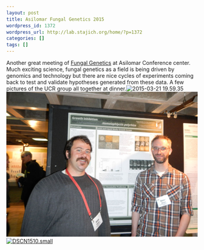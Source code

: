```yaml
---
layout: post
title: Asilomar Fungal Genetics 2015
wordpress_id: 1372
wordpress_url: http://lab.stajich.org/home/?p=1372
categories: []
tags: []
---
```

Another great meeting of [Fungal Genetics](http://www.genetics-gsa.org/fungal/2015/index.shtml) at Asilomar Conference center. Much exciting science, fungal genetics as a field is being driven by genomics and technology but there are nice cycles of experiments coming back to test and validate hypotheses generated from these data. A few pictures of the UCR group all together at dinner.![2015-03-21 19.59.35](images/wp_upload/2015/03/2015-03-21-19.59.35-1024x768.jpg)![DSCN1511.small](images/wp_upload/2015/03/DSCN1511.small_.jpg) [![DSCN1510.small](images/wp_upload/2015/03/DSCN1510.small_-1024x768.jpg)](images/wp_upload/2015/03/DSCN1510.small_.jpg)
